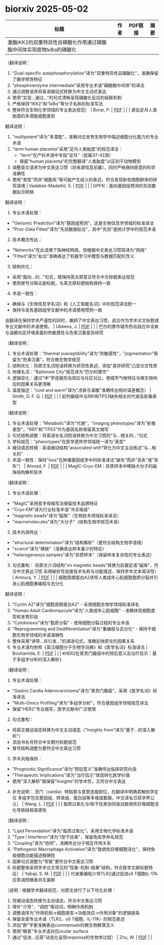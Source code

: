 # biorxiv 2025-05-02

| 标题 | 作者 | PDF链接 |  摘要 |
|------|------|--------|------|
| 激酶IKK2的双重特异性自磷酸化作用通过磷酸酶中间体实现底物IκBα的磷酸化

（翻译说明：
1. "Dual-specific autophosphorylation"译为"双重特异性自磷酸化"，准确保留了酶学修饰特征
2. "phosphoenzyme intermediate"采用专业术语"磷酸酶中间体"的译法
3. 通过调整语序将英语被动式转换为中文主动式表达
4. 使用"实现...通过..."的句式清晰呈现磷酸化反应的级联机制
5. 严格保持"IKK2"和"IκBα"等分子名称的标准写法
6. 整体符合生物化学领域的专业表达规范） | Borar, P. | [PDF](https://doi.org/10.1101/2023.06.27.546692) |  |
| 源自足月人类胎盘的多潜能细胞类型

翻译说明：
1. "multipotent"译为"多潜能"，准确对应发育生物学中描述细胞分化能力的专业术语
2. "term human placenta"采用"足月人类胎盘"的规范译法：
   - "term"在产科术语中专指"足月"（妊娠37-42周）
   - 保留"human placenta"的完整翻译"人类胎盘"以区别于动物模型
3. 调整英文语序为中文表达习惯（将来源信息前置），同时严格保持原意的科学准确性
4. 使用"类型"而非"细胞系"等可能产生歧义的表述，符合发现新型细胞群体的研究语境 | Vadakke-Madathil, S. | [PDF](https://doi.org/10.1101/2023.08.02.551028) |  |
| GPFN：面向基因组预测的先验数据拟合网络

翻译说明：
1. 专业术语处理：
- "Genomic Prediction"译为"基因组预测"，这是生物信息学领域的标准译法
- "Prior-Data Fitted"译为"先验数据拟合"，其中"先验"是统计学中的规范术语

2. 技术概念传达：
- "Networks"在此语境下指神经网络，但根据中文表达习惯简译为"网络"
- "Fitted"译为"拟合"准确表达了机器学习中模型与数据匹配的含义

3. 结构优化：
- 采用"面向...的..."句式，既保持英文原意又符合中文标题表达规范
- 使用冒号分隔主副标题，与英文原标题结构保持一致

4. 术语一致性：
- 确保与《生物信息学名词》和《人工智能名词》中的规范译法统一
- 保持与现有基因组学文献中的术语使用惯例一致

该翻译在保持学术严谨性的同时，兼顾了中文表达习惯，适合作为学术论文标题或专业文献中的术语使用。 | Ubbens, J. | [PDF](https://doi.org/10.1101/2023.09.20.558648) |  |
| 巴尔的摩市城市热岛效应中凉爽与温暖社区环境真菌的热敏感性与色素沉着差异研究  

（翻译说明：  
1. 专业术语处理："thermal susceptibility"译为"热敏感性"，"pigmentation"保留为"色素沉着"，符合微生物学规范  
2. 结构优化：将原文名词短语转换为研究性表述，添加"差异研究"凸显论文性质  
3. 地理名词："Baltimore City"规范译为"巴尔的摩市"  
4. 逻辑显化：通过"中"字连接热岛效应与社区对比，使城市气候特征与微生物响应的因果关系更清晰  
5. 温度描述："cool and warm"译为"凉爽与温暖"准确传达相对温差概念） | Smith, D. F. Q. | [PDF](https://doi.org/10.1101/2023.11.10.566554) |  |
| 前列腺癌中与RB1和TP53缺失相关的代谢及影像表型

（翻译说明：
1. 专业术语处理："Metabolic"译为"代谢"，"imaging phenotypes"译为"影像表型"，"RB1"和"TP53"作为基因名称保留英文缩写
2. 句式结构调整：将英语长名词短语转换为中文习惯的"与...相关的..."句式
3. 学科规范："phenotypes"在医学遗传学领域统一译为"表型"
4. 被动语态转换：英语被动结构"associated with"转化为中文主动表述"与...相关的"
5. 术语一致性：保持"loss"在肿瘤基因组学中的标准译法"缺失"而非"丢失"或"丧失"） | Ahmad, F. | [PDF](https://doi.org/10.1101/2023.11.15.567250) |  |
| MagIC-Cryo-EM：异质样本中稀缺大分子的磁珠结构解析技术

（翻译说明：
1. 专业术语处理：
- "MagIC"采用首字母缩写法保留技术品牌特征
- "Cryo-EM"译为行业标准术语"冷冻电镜"
- "magnetic beads"译为"磁珠"（生物技术领域标准译法）
- "macromolecules"译为"大分子"（结构生物学规范术语）

2. 技术内涵传达：
- "structural determination"译为"结构解析"（更符合结构生物学语境）
- "scarce"译为"稀缺"（准确表达样本量少的特征）
- "heterogeneous samples"译为"异质样本"（保留样本复杂性的专业表述）

3. 句式重构：
将原文介词结构"on magnetic beads"转换为前置定语"磁珠"，符合中文表达习惯
采用破折号连接技术名称与功能描述，保持学术文本简洁性） | Arimura, Y. | [PDF](https://doi.org/10.1101/2024.01.21.576499) |  |
| 细胞周期蛋白A2诱导人类成年心肌细胞胞质分裂并引发心肌细胞重编程与去分化

翻译说明：
1. "Cyclin A2"译为"细胞周期蛋白A2" - 采用细胞生物学领域标准译名
2. "Human Adult Cardiomyocyte"译为"人类成年心肌细胞" - 准确体现细胞类型和发育阶段
3. "Cytokinesis"译为"胞质分裂" - 使用细胞分裂过程的专业术语
4. "Reprogramming and Dedifferentiation"译为"重编程与去分化" - 保持干细胞生物学领域的术语准确性
5. 整体采用"诱导...并引发..."的递进句式，准确反映原文的因果关系
6. 专业术语均参照《英汉细胞分子生物学词典》和《医学名词》标准译法 | Bouhamida, E. | [PDF](https://doi.org/10.1101/2024.03.01.583057) |  |
| 《HER2在胃贲门腺癌中的预后意义及治疗启示：基于多组学分析的深入解析》

（翻译说明：
1. 专业术语处理：
- "Gastric Cardia Adenocarcinoma"译为"胃贲门腺癌"，采用《医学名词》标准译法
- "Multi-Omics Profiling"译为"多组学分析"，符合基因组学领域规范译法
- 保留"HER2"专业缩写，医学文献中广泛使用

2. 句式重构：
- 将英文被动语态转换为中文主动语态（"Insights from"译为"基于...的深入解析"）
- 添加书名号符合中文期刊标题规范
- 冒号结构调整为更符合中文表达习惯

3. 学术风格保持：
- "Prognostic Significance"译为"预后意义"准确传达临床研究内涵
- "Therapeutic Implications"译为"治疗启示"体现转化医学价值
- 使用"深入解析"既保留"Insights"的学术性，又符合中文表达

4. 补充说明：
贲门（cardia）特指胃与食管连接部位，在翻译中明确其解剖学定位
多组学包含基因组、转录组、蛋白组等多维度数据，中文译名已获学界公认） | Wang, L. | [PDF](https://doi.org/10.1101/2024.03.02.583089) |  |
| 脂质过氧化与I型干扰素协同驱动致病性巨噬细胞活化导致结核易感性

（翻译说明：
1. "Lipid Peroxidation"译为"脂质过氧化"，采用生物化学标准术语
2. "Type I Interferon"译为"I型干扰素"，保留免疫学命名规范
3. "Coupling"译为"协同"，准确传达分子相互作用关系
4. "Pathogenic Macrophage Activation"译为"致病性巨噬细胞活化"，保持免疫细胞功能描述精确性
5. 因果句式调整为"导致"更符合中文表达习惯
6. 标题整体采用学术论文常见的"现象-机制-结果"结构，符合医学文献标题特征） | Yabaji, S. M. | [PDF](https://doi.org/10.1101/2024.03.05.583602) |  |
| 代谢重编程介导TLR2通过促进γδ T细胞IL-17A应答调控眼表共生菌群

（说明：根据学术翻译规范，对原文进行了以下优化处理：
1. 将被动语态转换为主动语态，符合中文表达习惯
2. 增补"介导"、"调控"等动词，明确作用机制
3. 调整语序为"作用机制→细胞类型→功能效应→作用对象"的逻辑链条
4. 保留全部专业术语（TLR2、γδ T细胞、IL-17A）的规范表述
5. 添加"群"字更准确表达commensals的微生物群落含义
6. 使用"眼表"专业术语对应ocular surface
7. 通过"促进...应答"动态化呈现response的生物学过程） | Zhu, W. | [PDF](https://doi.org/10.1101/2024.04.01.587519) |  |
